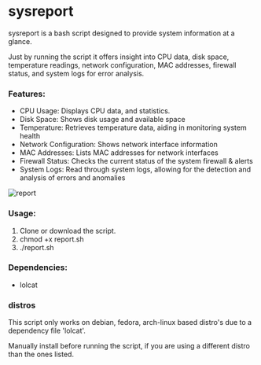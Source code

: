 # sysreport
sysreport is a bash script designed to provide system information at a glance.

Just by running the script it offers insight into CPU data, disk space, temperature readings, network configuration, MAC addresses, firewall status, and system logs for error analysis.

### Features:
- CPU Usage:
  Displays CPU data, and statistics.
- Disk Space:
  Shows disk usage and available space
- Temperature:
  Retrieves temperature data, aiding in monitoring system health
- Network Configuration:
  Shows network interface information
- MAC Addresses:
  Lists MAC addresses for network interfaces
- Firewall Status:
  Checks the current status of the system firewall & alerts
- System Logs:
  Read through system logs, allowing for the detection and analysis of errors and anomalies

![report](https://github.com/the-universal-linux-society/sysreport/assets/161962528/937f5f9d-e70a-4381-bd8e-2c919264e04f)


  ### Usage:
1. Clone or download the script.
2. chmod +x report.sh
3. ./report.sh

### Dependencies: 
- lolcat
  
### distros
This script only works on debian, fedora, arch-linux based distro's due to a dependency file 'lolcat'.

Manually install before running the script, if you are using a different distro than the ones listed.

